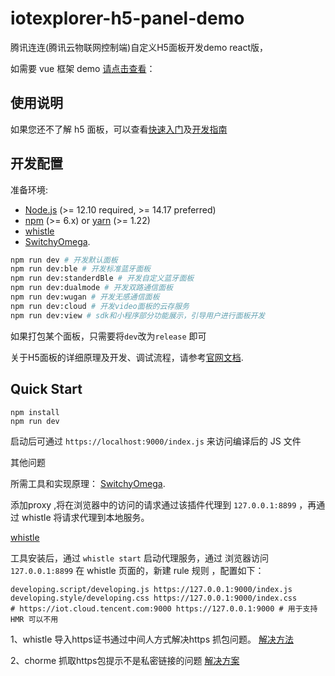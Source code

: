 # iotexplorer-h5-panel-demo

腾讯连连(腾讯云物联网控制端)自定义H5面板开发demo react版，

如需要 vue 框架 demo [请点击查看](https://github.com/tencentyun/iotexplorer-h5-panel-template)：

## 使用说明

如果您还不了解 h5 面板，可以查看[快速入门](https://cloud.tencent.com/document/product/1081/49027)及[开发指南](https://cloud.tencent.com/document/product/1081/49028)

## 开发配置

准备环境:

- [Node.js](https://nodejs.org) (>= 12.10 required, >= 14.17 preferred)
- [npm](https://www.npmjs.com) (>= 6.x) or [yarn](https://yarnpkg.com) (>= 1.22)
- [whistle](https://github.com/avwo/whistle)
- [SwitchyOmega](https://github.com/FelisCatus/SwitchyOmega).

```bash
npm run dev # 开发默认面板
npm run dev:ble # 开发标准蓝牙面板
npm run dev:standerdBle # 开发自定义蓝牙面板
npm run dev:dualmode # 开发双路通信面板
npm run dev:wugan # 开发无感通信面板
npm run dev:cloud # 开发video面板的云存服务
npm run dev:view # sdk和小程序部分功能展示，引导用户进行面板开发
```

如果打包某个面板，只需要将`dev`改为`release` 即可

关于H5面板的详细原理及开发、调试流程，请参考[官网文档](https://cloud.tencent.com/document/product/1081/49028#h5-.E9.9D.A2.E6.9D.BF.E5.BC.80.E5.8F.91).

## Quick Start

```
npm install
npm run dev
```

启动后可通过 `https://localhost:9000/index.js` 来访问编译后的 JS 文件


其他问题

所需工具和实现原理：
[SwitchyOmega](https://github.com/FelisCatus/SwitchyOmega).

添加proxy ,将在浏览器中的访问的请求通过该插件代理到  `127.0.0.1:8899` ，再通过 whistle 将请求代理到本地服务。

[whistle](https://github.com/avwo/whistle)

工具安装后，通过 `whistle start` 启动代理服务，通过 浏览器访问 `127.0.0.1:8899` 
在 whistle 页面的，新建 rule 规则 ，配置如下：

```shell
developing.script/developing.js https://127.0.0.1:9000/index.js
developing.style/developing.css https://127.0.0.1:9000/index.css
# https://iot.cloud.tencent.com:9000 https://127.0.0.1:9000 # 用于支持HMR 可以不用
```

1、whistle 导入https证书通过中间人方式解决https 抓包问题。
[解决方法](https://jingyan.baidu.com/article/c843ea0bc4142a77921e4a79.html)

2、chorme 抓取https包提示不是私密链接的问题
[解决方案](https://blog.51cto.com/u_15399817/4583253)
